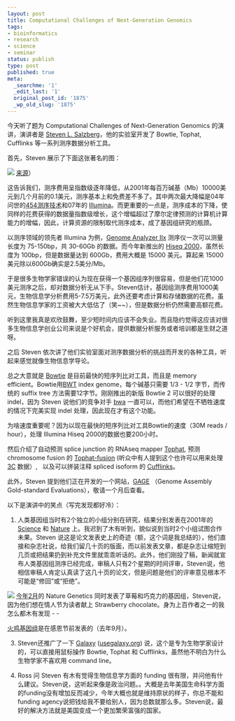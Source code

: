 ```yaml
---
layout: post
title: Computational Challenges of Next-Generation Genomics
tags:
- bioinformatics
- research
- science
- seminar
status: publish
type: post
published: true
meta:
  _searchme: '1'
  _edit_last: '1'
  original_post_id: '1875'
  _wp_old_slug: '1875'
---
```

今天听了题为 Computational Challenges of Next-Generation Genomics 的演讲，演讲者是 <a href="http://bioinformatics.igm.jhmi.edu/salzberg/">Steven L. Salzberg</a>，他的实验室开发了 Bowtie, Tophat, Cufflinks 等一系列测序数据分析工具。

首先，Steven 展示了下面这张著名的图：


![](https://dl.dropboxusercontent.com/u/308058/blogimages/2011/10/cost_per_megabase.jpg&amp;h=768)
<a href="http://www.genome.gov/sequencingcosts/">来源</a>）

这告诉我们，测序费用呈指数级逐年降低，从2001年每百万碱基（Mb）10000美元到几个月前的0.1美元，测序基本上和免费差不多了。其中两次最大降幅是04年问世的<a href="http://en.wikipedia.org/wiki/454_Life_Sciences">454测序技术</a>和07年的 <a href="http://en.wikipedia.org/wiki/Illumina_(company)">Illumina</a>。而更重要的一点是，测序成本的下降，使同样的花费获得的数据量指数级增长，这个增幅超过了摩尔定律预测的计算机计算能力的增幅，因此，计算资源的限制取代测序成本，成了基因组研究的瓶颈。

以测序领域的领先者 Illumina 为例，<a href="http://www.illumina.com/systems/genome_analyzer_iix.ilmn">Genome Analyzer IIx</a> 测序仪一次可以测量长度为 75-150bp，共 30-60Gb 的数据。而今年新推出的 <a href="http://www.illumina.com/systems/hiseq_2000.ilmn">Hiseq 2000</a>，虽然长度为 100bp，但是数据量达到 600Gb，费用大概是 15000 美元。算起来 15000美元除以600Gb确实是2.5美分/Mb。

于是很多生物学家错误的认为现在获得一个基因组序列很容易，但是他们花1000美元测序之后，却对数据分析无从下手。Steven估计，基因组测序费用1000美元，生物信息学分析费用5-7.5万美元，此外还要考虑计算和存储数据的花费。虽然生物信息学家的工资被大大低估了（笑~~），但是数据分析仍然需要高额花费。

听到这里我真是欢欣鼓舞，至少短时间内应该不会失业。而且隐约觉得这应该对很多生物信息学创业公司来说是个好机会，提供数据分析服务或者培训都是生财之道呀。

之后 Steven 依次讲了他们实验室面对测序数据分析的挑战而开发的各种工具，听起来感觉就像生物信息学导论。

总之大意就是 <a href="http://bowtie-bio.sourceforge.net/">Bowtie</a> 是目前最快的短序列比对工具，而且是 memory efficient。Bowtie用<a href="http://en.wikipedia.org/wiki/Burrows%E2%80%93Wheeler_transform">BWT</a> index genome，每个碱基只需要 1/3 - 1/2 字节，而传统的 suffix tree 方法需要12字节。刚刚推出的新版 Bowtie 2 可以很好的处理 indel，因为 Steven 说他们的竞争对手 <a href="http://www.google.com/url?sa=t&amp;source=web&amp;cd=1&amp;ved=0CDsQFjAA&amp;url=http%3A%2F%2Fbio-bwa.sourceforge.net%2F&amp;ei=xDmeTqCgLem80AGU8cnFCQ&amp;usg=AFQjCNEkV0T52Idv0K_Kx4P9q3XSHxhbDw&amp;sig2=qfpvKy19YOEoiA05VZBV2g">bwa</a> 一直可以，而他们希望在不牺牲速度的情况下完美实现 indel 处理，因此现在才有这个功能。

为啥速度重要呢？因为以现在最快的短序列比对工具Bowtie的速度（30M reads / hour），处理 Illumina Hiseq 2000的数据也要200小时。

然后介绍了自动预测 splice junction 的 RNAseq mapper <a href="http://tophat.cbcb.umd.edu/">Tophat</a>, 预测 chromosome fusion 的 <a href="http://tophat-fusion.sourceforge.net/">Tophat-fusion</a> (听众中有人提到这个也许可以用来处理 <a href="http://en.wikipedia.org/wiki/Chromosome_conformation_capture">3C</a> 数据）,   以及可以拼装注释 spliced isoform 的 <a href="http://cufflinks.cbcb.umd.edu/">Cufflinks</a>。

此外，Steven 提到他们正在开发的一个网站，<a href="http://gage.cbcb.umd.edu/">GAGE</a> （Genome Assembly Gold-standard Evaluations），敬请一个月后查看。

以下是演讲中的笑点（写完发现都好冷）：

1. 人类基因组当时有2个独立的小组分别在研究，结果分别发表在2001年的 <a href="http://www.sciencemag.org/content/291/5507/1304.full">Science</a> 和 <a href="http://www.nature.com/nature/journal/v409/n6822/full/409860a0.html">Nature</a> 上。我迟到了木有听到，貌似说到当时2个小组试图合作未果。Steven 说这是论文发表史上的奇迹（额，这个词是我总结的），他们直接和杂志社说，给我们留几十页的版面，而以前发表文章，都是杂志让缩短到几页或把结果扔到补充文件里就乖乖听话的。此外，他们刚投了稿，新闻就宣布人类基因组测序已经完成，审稿人只有2个星期的时间评审，Steven说，他相信审稿人肯定认真读了这几十页的论文，但是问题是他们的评审意见根本不可能是“修回”或“拒绝”。


![](https://dl.dropboxusercontent.com/u/308058/blogimages/2011/10/cacao_nature_genetics.gif)
<a href="http://www.nature.com/ng/journal/v43/n2/index.html">今年2月</a>的 Nature Genetics 同时发表了草莓和巧克力的基因组，Steven说，因为他们想在情人节为读者献上 Strawberry chocolate。身为上百作者之一的我怎么都木有发现 - -

<a href="http://www.plosbiology.org/article/info%3Adoi%2F10.1371%2Fjournal.pbio.1000475">火鸡基因组</a>是在感恩节前发表的（去年9月）。

3. Steven还推广了一下 <a href="http://main.g2.bx.psu.edu/">Galaxy</a> (<a href="http://usegalaxy.org">usegalaxy.org</a>) 说，这个是专为生物学家设计的，可以直接用鼠标操作 Bowtie, Tophat 和 Cufflinks，虽然他不明白为什么生物学家不喜欢用 command line。

4. Ross 问 Steven 有木有觉得生物信息学方面的 funding 很有限，并问他有什么建议。Steven说，这听起来像是政治问题。。大概是去年美国生命科学方面的funding没有增加反而减少，今年大概也就是维持原状的样子，你总不能和funding agency说把钱给我不要给别人，因为总数就那么多。Steven说，最好的解决方法就是美国变成一个更加繁荣富强的国家。
